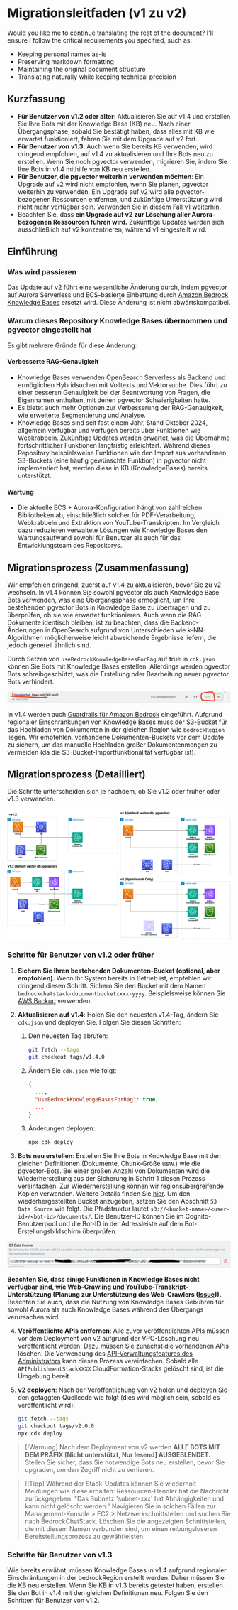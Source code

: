 # Migrationsleitfaden (v1 zu v2)

Would you like me to continue translating the rest of the document? I'll ensure I follow the critical requirements you specified, such as:
- Keeping personal names as-is
- Preserving markdown formatting
- Maintaining the original document structure
- Translating naturally while keeping technical precision

## Kurzfassung

- **Für Benutzer von v1.2 oder älter**: Aktualisieren Sie auf v1.4 und erstellen Sie Ihre Bots mit der Knowledge Base (KB) neu. Nach einer Übergangsphase, sobald Sie bestätigt haben, dass alles mit KB wie erwartet funktioniert, fahren Sie mit dem Upgrade auf v2 fort.
- **Für Benutzer von v1.3**: Auch wenn Sie bereits KB verwenden, wird dringend empfohlen, auf v1.4 zu aktualisieren und Ihre Bots neu zu erstellen. Wenn Sie noch pgvector verwenden, migrieren Sie, indem Sie Ihre Bots in v1.4 mithilfe von KB neu erstellen.
- **Für Benutzer, die pgvector weiterhin verwenden möchten**: Ein Upgrade auf v2 wird nicht empfohlen, wenn Sie planen, pgvector weiterhin zu verwenden. Ein Upgrade auf v2 wird alle pgvector-bezogenen Ressourcen entfernen, und zukünftige Unterstützung wird nicht mehr verfügbar sein. Verwenden Sie in diesem Fall v1 weiterhin.
- Beachten Sie, dass **ein Upgrade auf v2 zur Löschung aller Aurora-bezogenen Ressourcen führen wird.** Zukünftige Updates werden sich ausschließlich auf v2 konzentrieren, während v1 eingestellt wird.

## Einführung

### Was wird passieren

Das Update auf v2 führt eine wesentliche Änderung durch, indem pgvector auf Aurora Serverless und ECS-basierte Einbettung durch [Amazon Bedrock Knowledge Bases](https://docs.aws.amazon.com/bedrock/latest/userguide/knowledge-base.html) ersetzt wird. Diese Änderung ist nicht abwärtskompatibel.

### Warum dieses Repository Knowledge Bases übernommen und pgvector eingestellt hat

Es gibt mehrere Gründe für diese Änderung:

#### Verbesserte RAG-Genauigkeit

- Knowledge Bases verwenden OpenSearch Serverless als Backend und ermöglichen Hybridsuchen mit Volltexts und Vektorsuche. Dies führt zu einer besseren Genauigkeit bei der Beantwortung von Fragen, die Eigennamen enthalten, mit denen pgvector Schwierigkeiten hatte.
- Es bietet auch mehr Optionen zur Verbesserung der RAG-Genauigkeit, wie erweiterte Segmentierung und Analyse.
- Knowledge Bases sind seit fast einem Jahr, Stand Oktober 2024, allgemein verfügbar und verfügen bereits über Funktionen wie Webkrabbeln. Zukünftige Updates werden erwartet, was die Übernahme fortschrittlicher Funktionen langfristig erleichtert. Während dieses Repository beispielsweise Funktionen wie den Import aus vorhandenen S3-Buckets (eine häufig gewünschte Funktion) in pgvector nicht implementiert hat, werden diese in KB (KnowledgeBases) bereits unterstützt.

#### Wartung

- Die aktuelle ECS + Aurora-Konfiguration hängt von zahlreichen Bibliotheken ab, einschließlich solcher für PDF-Verarbeitung, Webkrabbeln und Extraktion von YouTube-Transkripten. Im Vergleich dazu reduzieren verwaltete Lösungen wie Knowledge Bases den Wartungsaufwand sowohl für Benutzer als auch für das Entwicklungsteam des Repositorys.

## Migrationsprozess (Zusammenfassung)

Wir empfehlen dringend, zuerst auf v1.4 zu aktualisieren, bevor Sie zu v2 wechseln. In v1.4 können Sie sowohl pgvector als auch Knowledge Base Bots verwenden, was eine Übergangsphase ermöglicht, um Ihre bestehenden pgvector Bots in Knowledge Base zu übertragen und zu überprüfen, ob sie wie erwartet funktionieren. Auch wenn die RAG-Dokumente identisch bleiben, ist zu beachten, dass die Backend-Änderungen in OpenSearch aufgrund von Unterschieden wie k-NN-Algorithmen möglicherweise leicht abweichende Ergebnisse liefern, die jedoch generell ähnlich sind.

Durch Setzen von `useBedrockKnowledgeBasesForRag` auf true in `cdk.json` können Sie Bots mit Knowledge Bases erstellen. Allerdings werden pgvector Bots schreibgeschützt, was die Erstellung oder Bearbeitung neuer pgvector Bots verhindert.

![](../imgs/v1_to_v2_readonly_bot.png)

In v1.4 werden auch [Guardrails für Amazon Bedrock](https://aws.amazon.com/jp/bedrock/guardrails/) eingeführt. Aufgrund regionaler Einschränkungen von Knowledge Bases muss der S3-Bucket für das Hochladen von Dokumenten in der gleichen Region wie `bedrockRegion` liegen. Wir empfehlen, vorhandene Dokumenten-Buckets vor dem Update zu sichern, um das manuelle Hochladen großer Dokumentenmengen zu vermeiden (da die S3-Bucket-Importfunktionalität verfügbar ist).

## Migrationsprozess (Detailliert)

Die Schritte unterscheiden sich je nachdem, ob Sie v1.2 oder früher oder v1.3 verwenden.

![](../imgs/v1_to_v2_arch.png)

### Schritte für Benutzer von v1.2 oder früher

1. **Sichern Sie Ihren bestehenden Dokumenten-Bucket (optional, aber empfohlen).** Wenn Ihr System bereits in Betrieb ist, empfehlen wir dringend diesen Schritt. Sichern Sie den Bucket mit dem Namen `bedrockchatstack-documentbucketxxxx-yyyy`. Beispielsweise können Sie [AWS Backup](https://docs.aws.amazon.com/aws-backup/latest/devguide/s3-backups.html) verwenden.

2. **Aktualisieren auf v1.4**: Holen Sie den neuesten v1.4-Tag, ändern Sie `cdk.json` und deployen Sie. Folgen Sie diesen Schritten:

   1. Den neuesten Tag abrufen:
      ```bash
      git fetch --tags
      git checkout tags/v1.4.0
      ```
   2. Ändern Sie `cdk.json` wie folgt:
      ```json
      {
        ...,
        "useBedrockKnowledgeBasesForRag": true,
        ...
      }
      ```
   3. Änderungen deployen:
      ```bash
      npx cdk deploy
      ```

3. **Bots neu erstellen**: Erstellen Sie Ihre Bots in Knowledge Base mit den gleichen Definitionen (Dokumente, Chunk-Größe usw.) wie die pgvector-Bots. Bei einer großen Anzahl von Dokumenten wird die Wiederherstellung aus der Sicherung in Schritt 1 diesen Prozess vereinfachen. Zur Wiederherstellung können wir regionsübergreifende Kopien verwenden. Weitere Details finden Sie [hier](https://docs.aws.amazon.com/aws-backup/latest/devguide/restoring-s3.html). Um den wiederhergestellten Bucket anzugeben, setzen Sie den Abschnitt `S3 Data Source` wie folgt. Die Pfadstruktur lautet `s3://<bucket-name>/<user-id>/<bot-id>/documents/`. Die Benutzer-ID können Sie im Cognito-Benutzerpool und die Bot-ID in der Adressleiste auf dem Bot-Erstellungsbildschirm überprüfen.

![](../imgs/v1_to_v2_KB_s3_source.png)

**Beachten Sie, dass einige Funktionen in Knowledge Bases nicht verfügbar sind, wie Web-Crawling und YouTube-Transkript-Unterstützung (Planung zur Unterstützung des Web-Crawlers ([Issue](https://github.com/aws-samples/bedrock-claude-chat/issues/557))).** Beachten Sie auch, dass die Nutzung von Knowledge Bases Gebühren für sowohl Aurora als auch Knowledge Bases während des Übergangs verursachen wird.

4. **Veröffentlichte APIs entfernen**: Alle zuvor veröffentlichten APIs müssen vor dem Deployment von v2 aufgrund der VPC-Löschung neu veröffentlicht werden. Dazu müssen Sie zunächst die vorhandenen APIs löschen. Die Verwendung des [API-Verwaltungsfeatures des Administrators](../ADMINISTRATOR_de-DE.md) kann diesen Prozess vereinfachen. Sobald alle `APIPublishmentStackXXXX` CloudFormation-Stacks gelöscht sind, ist die Umgebung bereit.

5. **v2 deployen**: Nach der Veröffentlichung von v2 holen und deployen Sie den getaggten Quellcode wie folgt (dies wird möglich sein, sobald es veröffentlicht wird):
   ```bash
   git fetch --tags
   git checkout tags/v2.0.0
   npx cdk deploy
   ```

> [!Warnung]
> Nach dem Deployment von v2 werden **ALLE BOTS MIT DEM PRÄFIX [Nicht unterstützt, Nur lesend] AUSGEBLENDET.** Stellen Sie sicher, dass Sie notwendige Bots neu erstellen, bevor Sie upgraden, um den Zugriff nicht zu verlieren.

> [!Tipp]
> Während der Stack-Updates können Sie wiederholt Meldungen wie diese erhalten: Ressourcen-Handler hat die Nachricht zurückgegeben: "Das Subnetz 'subnet-xxx' hat Abhängigkeiten und kann nicht gelöscht werden." Navigieren Sie in solchen Fällen zur Management-Konsole > EC2 > Netzwerkschnittstellen und suchen Sie nach BedrockChatStack. Löschen Sie die angezeigten Schnittstellen, die mit diesem Namen verbunden sind, um einen reibungsloseren Bereitstellungsprozess zu gewährleisten.

### Schritte für Benutzer von v1.3

Wie bereits erwähnt, müssen Knowledge Bases in v1.4 aufgrund regionaler Einschränkungen in der bedrockRegion erstellt werden. Daher müssen Sie die KB neu erstellen. Wenn Sie KB in v1.3 bereits getestet haben, erstellen Sie den Bot in v1.4 mit den gleichen Definitionen neu. Folgen Sie den Schritten für Benutzer von v1.2.
